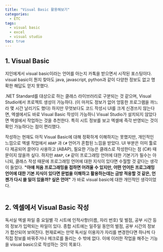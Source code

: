 ```yaml
---
title: "Visual Basic 활용해보기"
categories: 
  - ETC
tags:
  - visual basic
  - excel
  - visual studio
toc: true
---
```


## 1. Visual Basic

지인에게서 visual basic이라는 언어를 아는지 카톡을 받으면서 시작된 포스팅이다. visual basic이 뭔지 찾아도 java, javascript, python과 같이 다양한 정보도 없고 명확한 해답도 얻지 못했다. 

.NET Standard를 대상으로 하는 클래스 라이브러리로 구분되는 것 같으며, Visual Studio에서 프로젝트 생성이 가능하다. (이 마저도 정보가 없어 엉뚱한 프로그램을 까느라 몇 시간 날리기도 했다) 하지만 무엇보다도 코드 작성시 UI를 크게 신경쓰지 않는다면, 엑셀에서도 바로 Visual Basic 작성이 가능하니 Visual Studio가 설치되지 않았다면 엑셀에서 작업하는 것을 추천한다. 특히 시트 정보를 보고 엑셀에 즉각 반영되는 것이 확인 가능하다는 점이 편리했다.  

작성하는 현재도 아직 Visual Basic에 대해 정확하게 이해하지는 못했지만, 개인적인 느낌으로 엑셀 작업에서 `ABAP` 과 `C#` 언어가 혼합된 느낌을 받았다. UI 부분은 이미 툴로 다 제공되어 끌어다 사용하고 (ABAP), 필요한 기능은 클래스로 작성한다는 점 (C#) 때문이지 않을까 싶다. 하지만 `ABAP`, `C#` 같이 프로그래밍 언어에 대한 기본기가 필수는 아니되, 클래스 작성 때문에 프로그래밍 언어에 대한 지식이 있다면 수월할 것 같다는 생각이 들었다. **"아얘 처음 프로그래밍을 접하면 어려울 수 있지만, 어떤 언어든 프로그래밍 언어에 대한 기본 지식이 있다면 문법을 이해하고 활용하는데는 금방 적응할 것 같은, 언젠가 다시 쓸 일이 있을까? 싶은 언어"** 가 바로 visual basic에 대한 개인적인 생각이었다. <br><br>

## 2. 엑셀에서 Visual Basic 작성

독서실 엑셀 파일 중 요일별 각 시트에 인적사항(이름, 자리 번호) 및 벌점, 공부 시간 등의 정보가 입력되는 파일이 있다. 종합 시트에는 일주일 동안의 벌점, 공부 시간의 정보가 합산되어 보여진다. 현재로써는 만약 독서실 이용자가 자리를 변경한다면 하나씩 다 직접 정보를 바꿔주거나 메크로를 돌리는 수 밖에 없다. 이에 이러한 작업을 해주는 기능을 visual basic으로 작성하는 것이 목표다. 



